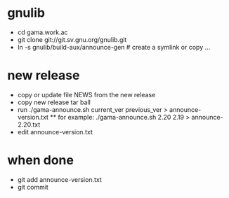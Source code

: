 # gnulib

* cd gama.work.ac
* git clone git://git.sv.gnu.org/gnulib.git
* ln -s gnulib/build-aux/announce-gen        # create a symlink or copy ...

# new release

* copy or update file NEWS from the new release
* copy new release tar ball
* run ./gama-announce.sh current_ver previous_ver > announce-version.txt
** for example: ./gama-announce.sh  2.20 2.19 > announce-2.20.txt
* edit announce-version.txt

# when done

* git add announce-version.txt
* git commit
